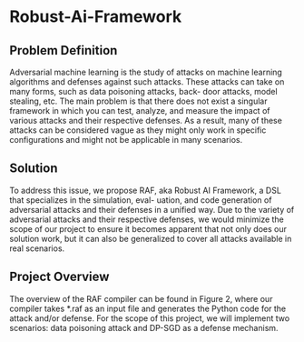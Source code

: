 # Robust-Ai-Framework
## Problem Definition
Adversarial machine learning is the study
of attacks on machine learning algorithms and defenses against such attacks.
These attacks can take on many forms, such as data poisoning attacks, back-
door attacks, model stealing, etc. The main problem is that there does not exist
a singular framework in which you can test, analyze, and measure the impact of
various attacks and their respective defenses. As a result, many of these attacks can be considered vague as they might only work in specific configurations and
might not be applicable in many scenarios.
## Solution
To address this issue, we propose
RAF, aka Robust AI Framework, a DSL that specializes in the simulation, eval-
uation, and code generation of adversarial attacks and their defenses in a unified
way. Due to the variety of adversarial attacks and their respective defenses, we
would minimize the scope of our project to ensure it becomes apparent that not
only does our solution work, but it can also be generalized to cover all attacks
available in real scenarios.
## Project Overview
The overview of the RAF compiler can be found in Figure 2, where our compiler
takes *.raf as an input file and generates the Python code for the attack and/or
defense. For the scope of this project, we will implement two scenarios: data
poisoning attack and DP-SGD as a defense mechanism.
